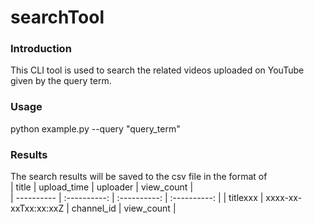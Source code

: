 # searchTool

### Introduction  
This CLI tool is used to search the related videos uploaded on YouTube given by the query term.
### Usage  
python example.py --query "query_term"  
### Results  
The search results will be saved to the csv file in the format of    
| title | upload_time | uploader | view_count |  
| ---------- | :----------: | :----------: | :----------: |
| titlexxx | xxxx-xx-xxTxx:xx:xxZ | channel_id | view_count | 
